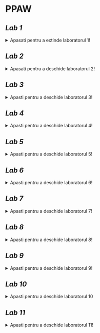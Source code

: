 # PPAW

## _**Lab 1**_
<details unu>
  <summary>Apasati pentru a extinde laboratorul 1!</summary>

### **Exercitii:**
#### _*1. Adaugati un nou camp clasei Masina din cadrul proiectului demo si modificati toate nivelurile aplicatiei WinForms sa reflecte aceasta schimbare.*_

_*Campul adaugat este **Culoare** de tip string.*_
  
**a. Masina.cs**
```csharp
namespace LibrarieModele{
    public class Masina {
      // ...
      public string Culoare {get; set;}
  
      public Masina(DateTime dataFabricatie, int idCompanie, string model, decimal pret, string culoare, int idMasina = 0)
      {
        // ...
        Culoare = culoare;
      }
  
      public Masina (DataRow linieBD)
      {
          // ...
          Culoare = linieBD["culoare"].ToString();
      }
    } // class Masina
  } // namespace Librarie Modele
```

**b. AdministrareMasini.cs**
```csharp  
  namespace NivelAccesDate_SQLServer
{
    public class AdministrareMasini: IStocareMasini
    {
       public bool AddMasina(Masina m)
        {
            return SqlDBHelper.ExecuteNonQuery(
                "insert into dbo.Masini VALUES (@DataFabricatie, @IdCompanie, @Model, @Pret, @Culoare)", CommandType.Text,
                // ...
                new SqlParameter("@Culoare", m.Culoare)
            );
        }

        public bool UpdateMasina(Masina m)
        {
            return SqlDBHelper.ExecuteNonQuery(
                "UPDATE dbo.Masini set dataFabricatie = @DataFabricatie, idCompanie = @IdCompanie, model =@Model, pret =@Pret, culoare = @Culoare where idMasina=@IdMasina", CommandType.Text,
                // ...
                new SqlParameter("@Culoare", m.Culoare)
            );
        }
    } // class AdministrareMasini
} // namespace NivelAccesDate_SQLServer  
```
  
**c. FormaAdaugare.cs**
```csharp
namespace InterfataUtilizator
{
    public partial class FormaAdaugare : MetroForm
    {
      // ...
       private void dataGridMasini_CellContentClick(object sender, DataGridViewCellEventArgs e)
        {
            this.Width = 1000;
            int currentRowIndex = dataGridMasini.CurrentCell.RowIndex;
            string idMasina = dataGridMasini[PRIMA_COLOANA, currentRowIndex].Value.ToString();

            try
            {
                Masina m = stocareMasini.GetMasina(Int32.Parse(idMasina));

                //incarcarea datelor in controalele de pe forma
                if (m != null)
                {
                    // ...
                    txtCuloare.Text = m.Culoare; // adaugarea campului Culoare
                }
            }
            catch (Exception ex)
            {
                MessageBox.Show(ex.Message.ToString());
            }
            pnlEditare.Visible = true;
        }

        private void btnActualizeaza_Click(object sender, EventArgs e)
        {
            try
            {
                var masina = new Masina(
                    dtDataFabricatie.Value,
                    ((ComboItem)cmbCompanii.SelectedItem).Value,
                    txtModel.Text,
                    decimal.Parse(txtPret.Text),
                    txtCuloare.Text, // adaugarea metroBox-ului Culoare
                    Int32.Parse(lblIdMasina.Text));

                var rezultat = stocareMasini.UpdateMasina(masina);
                if (rezultat == SUCCES)
                {
                    MessageBox.Show("Masina actualizata");
                    AfiseazaCatalog();
                }
                else
                {
                    MessageBox.Show("Eroare la actualizare masina");
                }
            }
            catch (Exception ex)
            {
                MessageBox.Show("Exceptie" + ex.Message);
            }
        }

      // ...      
    } // class FormaAdaugare
} // namespace InterfataUtilizator
```
  
**d. FormaAfisare**
  
```csharp
namespace InterfataUtilizator
{
    public partial class FormaAfisare : MetroForm
    {
       // ...
    
        private void AfiseazaCatalog()
        {
            try
            {
                var masini = stocareMasini.GetMasini();
                if (masini != null && masini.Any())
                { // adugare campului "Culoare" in Select
                    dataGridMasini.DataSource = masini.Select(m=> new { m.IdMasina, m.Model, m.Companie.Nume, m.DataFabricatie, m.Pret, m.Culoare }).ToList() ;

                    dataGridMasini.Columns[0].Visible = false;
                    dataGridMasini.Columns[2].HeaderText = "Companie";
                    dataGridMasini.Columns[3].HeaderText = "Data fabricatie";
                }
            }
            catch (Exception ex)
            {
                MessageBox.Show(ex.Message.ToString());
            }
        }
    
    } // class FormaAfisare
 } // namespace InterfataUtilizator
  
```

### *Rezultate:*
  
**1. Afisare si modificare date masina**
  
  ![afisare_modoficare_masini](https://user-images.githubusercontent.com/39569343/139529075-649f81d6-4473-457f-a57a-52e077e768f7.png)
  
**2. Adaugare masina**  
  
  ![adaugare_masina](https://user-images.githubusercontent.com/39569343/139529176-c3b16af7-296c-40ec-9762-44aca0298b84.png)
</details>

## _**Lab 2**_
<details>
  <summary>Apasati pentru a deschide laboratorul 2!</summary>
  
  ### _**Exercitii:**_
  #### *2. Adaugati o noua forma care sa afiseze toate companiile introduse.*
  
  **a. ListaCompanii.aspx**
  ```csharp
  <%@ Page Title="" Language="C#" MasterPageFile="~/Site.Master" AutoEventWireup="true" CodeBehind="ListaCompanii.aspx.cs" Inherits="InterfataUtilizator_WebForms.ListaCompanii" %>
<asp:Content ID="Content1" ContentPlaceHolderID="MainContent" runat="server">
    <section>
        <div>
            <hgroup>
                <h2><%: Page.Title %></h2>
            </hgroup>

            <asp:ListView ID="productList" runat="server" 
                DataKeyNames="IdCompanie" GroupItemCount="4"
                ItemType="LibrarieModele.Companie" SelectMethod="GetCompanii">
                <EmptyDataTemplate>
                    <table >
                        <tr>
                            <td>Nu a fost gasita nici o companie.</td>
                        </tr>
                    </table>
                </EmptyDataTemplate>
                <EmptyItemTemplate>
                    <td/>
                </EmptyItemTemplate>
                <GroupTemplate>
                    <tr id="itemPlaceholderContainer" runat="server">
                        <td id="itemPlaceholder" runat="server"></td>
                    </tr>
                </GroupTemplate>
                <ItemTemplate>
                    <td runat="server">
                        <table>
                            <tr>
                                <td>
                                    <a href="ProductDetails.aspx?productID=<%#:Item.IdCompanie%>">
                                        <img src="./Resources/Images/<%#:Item.Nume%>.jpg"
                                            width="100" height="75" style="border: solid" /></a>
                                </td>
                            </tr>
                            <tr>
                                <td>
                                    <a href="ProductDetails.aspx?productID=<%#:Item.IdCompanie%>">
                                        <span>
                                            <%#:Item.Nume%>
                                        </span>
                                    </a>
                                    <br />
                                    <span>
                                        <b>Adresa: </b><%#:Item.Adresa%>
                                    </span>
                                    <br />
                                </td>
                            </tr>
                            <tr>
                                <td>
                                    <a href="ProductDetails.aspx?productID=<%#:Item.IdCompanie%>">
                                    </a>
                                    <br />
                                    <span>
                                        <b>Email: </b><%#:Item.Email%>
                                    </span>
                                    <br />
                                </td>
                            </tr>
                            <tr>
                                <td>
                                    <a href="ProductDetails.aspx?productID=<%#:Item.IdCompanie%>">
                                    </a>
                                    <br />
                                    <span>
                                        <b>Telefon: </b><%#:Item.Telefon%>
                                    </span>
                                    <br />
                                </td>
                            </tr>
                            <tr>
                                <td>&nbsp;</td>
                            </tr>
                        </table>
                        </p>
                    </td>
                </ItemTemplate>
                <LayoutTemplate>
                    <table style="width:100%;">
                        <tbody>
                            <tr>
                                <td>
                                    <table id="groupPlaceholderContainer" runat="server" style="width:100%">
                                        <tr id="groupPlaceholder"></tr>
                                    </table>
                                </td>
                            </tr>
                            <tr>
                                <td></td>
                            </tr>
                            <tr></tr>
                        </tbody>
                    </table>
                </LayoutTemplate>
            </asp:ListView>
        </div>
    </section>
</asp:Content>
 ```
**b. Lista Companii.aspx.cs**
  ```csharp
  namespace InterfataUtilizator_WebForms
{
    public partial class ListaCompanii : System.Web.UI.Page
    {
        //initializare obiecte utilizate pentru salvarea datelor in baza de date (sau alte medii de stocare...daca exista implementare corespunzatoare)
        IStocareCompanii stocareCompanii = (IStocareCompanii)new StocareFactory().GetTipStocare(typeof(Companie));
        IStocareMasini stocareMasini = (IStocareMasini)new StocareFactory().GetTipStocare(typeof(Masina));

        protected void Page_Load(object sender, EventArgs e)
        {

        }
        public IQueryable<Companie> GetCompanii()
        {
            return stocareCompanii.GetCompanii().AsQueryable();
        }
    } // parial class ListaCompanii
} // namespace InterfataUtilizator_WebForms
  ```
**c. ListaCompanii.aspx.designer.cs**
  ```csharp
  namespace InterfataUtilizator_WebForms
{
    public partial class ListaCompanii
    {
        protected global::System.Web.UI.WebControls.ListView productList;
    } 
}
  ```
  
  **d. Site.Master**
  ```html
  <div class="navbar-collapse collapse">
      <ul class="nav navbar-nav">
          <li><a runat="server" href="~/">Home</a></li>
          <li><a runat="server" href="~/ListaMasini">Lista masini</a></li>
          <li><a runat="server" href="~/ListaCompanii">Lista companii</a></li> <!--Adaugare tab lista companii-->
          <li><a runat="server" href="~/AdaugareCompanie">AdaugareCompanie</a></li>
      </ul>
  </div>
  ```
  
  ### *Rezultate:*
  
  ![SiteMaster](https://user-images.githubusercontent.com/39569343/139533821-cb855d9b-a85b-41cc-a8b6-6a7337ee6749.png)
  
</details>

## _**Lab 3**_
<details>
  <summary>Apasti pentru a deschide laboratorul 3!</summary>
  
  ### _**Exercitii:**_
  #### _*1. Implementati operatiile de Index si Details pentru entitatea considerata in cadrul proiectului propriu utilizand paradigma MVC.*_
  ##### 1.1 Proiect web de tip mvc - https://github.com/bmarian98/java_mvc

##### Referinte catre pachete "ro.ppaw.dao" = NivelAccesDate, "ro.ppaw.beans" = Librarie Model.
	
Referinta obiectului petDao din clasa PetDao.jva pachetul "ro.ppaw.dao" este trimis prin Dependancy Injection	
	
```xml
<?xml version="1.0" encoding="UTF-8"?>
<beans xmlns="http://www.springframework.org/schema/beans"  
    xmlns:xsi="http://www.w3.org/2001/XMLSchema-instance"  
    xmlns:p="http://www.springframework.org/schema/p"  
    xmlns:context="http://www.springframework.org/schema/context"  
    xsi:schemaLocation="http://www.springframework.org/schema/beans  
http://www.springframework.org/schema/beans/spring-beans-3.0.xsd  
http://www.springframework.org/schema/context  
http://www.springframework.org/schema/context/spring-context-3.0.xsd">  

<context:component-scan base-package="ro.ppaw.controllers"></context:component-scan>

<bean class="org.springframework.web.servlet.view.InternalResourceViewResolver">
	<property name="prefix" value="/WEB-INF/jsp/"></property>
	<property name="suffix" value=".jsp"></property>
</bean>

<bean id="ds" class="org.springframework.jdbc.datasource.DriverManagerDataSource">  
	<property name="driverClassName" value="com.mysql.jdbc.Driver"></property>  
	<property name="url" value="jdbc:mysql://localhost:3306/mvc"></property>  
	<property name="username" value="root"></property>  
	<property name="password" value="new123"></property>  
</bean>  

<bean id="jt" class="org.springframework.jdbc.core.JdbcTemplate">
<property name="dataSource" ref="ds"></property>
</bean>


<bean id="petDao" class="ro.ppaw.dao.PetDao">
	<property name="template" ref="jt"></property>
</bean>	
```	
	
  Modelul Shelter.java
  ```java
public class Shelter {

	@Override
	public String toString() {
		return "Shelter [id=" + id + ", name=" + name + ", address=" + address + "]";
	}

	private Integer id;
	private String name;
	private String address;

	public Shelter() {
	}

	public Shelter(Integer id, String name, String address) {
		super();
		this.id = id;
		this.name = name;
		this.address = address;
	}

	public void setId(Integer id) {
		this.id = id;
	}

	public Integer getId() {
		return id;
	}

	public void setName(String name) {
		this.name = name;
	}

	public String getName() {
		return name;
	}

	public void setAddress(String address) {
		this.address = address;
	}

	public String getAddress() {
		return address;
	}
}
  ```
  ##### 1.2 Controller actiunile: Index si Details din Controller
  ShelterController.java
  ```java
  // ...
  // index
 @RequestMapping("/list_shelters")
	public String list(Model m) {
		List<Shelter> list = shelterDao.getShelters();
		m.addAttribute("list", list);
		return "list_shelters";
	}
  
  //details
  @RequestMapping(value = "/shelter_details/{id}")
	public String datails(@PathVariable Integer id, Model m) {
		Shelter shelter = shelterDao.getShelter(id);
		m.addAttribute("command", shelter);
		return "shelter_details";
	}
  ```
  
  ##### 1.3 Adaugare referinta modele si acces date
  spring-servlet.xml
  ```xml
  <beans>
    <bean id="ds" class="org.springframework.jdbc.datasource.DriverManagerDataSource">  
      <property name="driverClassName" value="com.mysql.jdbc.Driver"></property>  
      <property name="url" value="jdbc:mysql://localhost:3306/mvc"></property>  
      <property name="username" value="root"></property>  
      <property name="password" value="new123"></property>  
    </bean>  

    <bean id="jt" class="org.springframework.jdbc.core.JdbcTemplate">
     <property name="dataSource" ref="ds"></property>
    </bean>

    <bean id="shelterDao" class="com.javatpoint.dao.ShelterDao">
      <property name="template" ref="jt"></property>
    </bean>
  </beans>
  ```
  
  ##### 1.4 View-uri
  a. list_shelters.jsp
  ```jsp
<%@ taglib uri="http://www.springframework.org/tags/form" prefix="form"%>  
<%@ taglib uri="http://java.sun.com/jsp/jstl/core" prefix="c"%>  

<h1>Shelters List</h1>
<table border="2" width="70%" cellpadding="2">
	<tr><th>Name</th><th>Details</th><th>Edit</th></tr>
	<c:forEach var="shelter" items="${list}"> 
		<tr>
			<td>${shelter.name}</td>
			<td><a href="shelter_details/${shelter.id}">Details</a></td>
			<td><a href="edit_shelter/${shelter.id}">Edit</a></td>
		</tr>
	</c:forEach>
</table>
<br/>
<a href="shelterform">Add New Shelter</a>
  ```
  b. shelter_detail.jsp
  
  ```jsp
<%@ taglib uri="http://www.springframework.org/tags/form" prefix="form"%>  
<%@ taglib uri="http://java.sun.com/jsp/jstl/core" prefix="c"%>  

<h1>Shelter details</h1>
<table  border="2" width="70%" cellpadding="2">
	<tr><th>Id</th><th>Name</th><th>Address</th></tr>
	<tr>
	    <td><c:out value="${command.id}" /></td>
	    <td><c:out value="${command.name}" /></td>
	    <td><c:out value="${command.address}" /></td>  
      </tr>  
</table>  
<a href="/SpringMVCCRUDSimple/index.jsp">HOME</a>    
  ```	    
  
  ##### 1.5 Testare
  a. List view page
  ![shelter_list1](https://user-images.githubusercontent.com/39569343/142162552-27a15172-47e1-4ddd-b650-fbfe3ffa38ab.png)
      
  b. Details view page	
  ![shelter_details](https://user-images.githubusercontent.com/39569343/142162550-d856542c-0e96-4d42-8aa3-841cdbda3347.png)
      
 #### _*2. Implementati operatiile de Create si Edit pentru entitatea considerata in cadrul proiectului propriu utilizand paradigma MVC.*_
 ##### Metodele create si save din Controler
 ShelterController.java
 ```java
@Controller
public class ShelterController {

	@Autowired
	ShelterDao shelterDao;

	@RequestMapping("/shelterform")
	public String showform(Model m) {
		m.addAttribute("command", new Shelter());
		return "shelterform";
	}

	// insereaza datele in baza de date
	@RequestMapping(value = "/save_shelter", method = RequestMethod.POST)
	public String save(@ModelAttribute("shelter") Shelter shelter) {
		System.out.println(shelter);
		shelterDao.save(shelter);
		return "redirect:/list_shelters";
	}
	
	// extrage obiectul dupa id din baza de date si permite editarea acestuia
	@RequestMapping(value = "/edit_shelter/{id}")
	public String edit(@PathVariable Integer id, Model m) {
		Shelter shelter = shelterDao.getShelter(id);
		m.addAttribute("command", shelter);

		return "edit_shelter";
	}

	// updateaza obiectul si il salveaza in baza de date
	@RequestMapping(value = "/edit_save_shelter", method = RequestMethod.POST)
	public String editsave(@ModelAttribute("shelter") Shelter shelter) {
		shelterDao.update(shelter);

		return "redirect:/list_shelters";
	}

}
 ```
##### View-uri pentru adaugare si editare
a. shelterform.jsp
```jsp
<%@ page language="java" contentType="text/html; charset=ISO-8859-1"
    pageEncoding="ISO-8859-1"%>
<%@ taglib uri="http://www.springframework.org/tags/form" prefix="form"%>    
<%@ taglib uri="http://java.sun.com/jsp/jstl/core" prefix="c"%>    
    
<!DOCTYPE html>
<html>
<head>
<meta charset="ISO-8859-1">
<title>Add new Shelter</title>
</head>
<body>
	<h1>Add shelter</h1>
	
	<form:form method="post" action="save_shelter">
		<table>
			<tr>
				<td>Id:</td>
				<td><form:input path="id" /></td>
			</tr>
			<tr>
				<td>Name:</td>
				<td><form:input path="name" /></td>
			</tr>
			<tr>
				<td>Address:</td>
				<td><form:input path="address" /></td>
			</tr>
			<tr>
				<td></td>
				<td><input type="submit" value="Save" /></td>
			</tr>
		</table>
	</form:form>
	<a href="/SpringMVCCRUDSimple/index.jsp">HOME</a>
</body>
</html>	
```
b. edit_helter.java
```jsp
<%@ taglib uri="http://www.springframework.org/tags/form" prefix="form"%>  
<%@ taglib uri="http://java.sun.com/jsp/jstl/core" prefix="c"%>  

<h1>Edit shelter</h1>
<form:form method="POST" action="/SpringMVCCRUDSimple/edit_save_shelter">  
<table >  
	<tr>
	<td></td>  
	 	<td><form:hidden  path="id" /></td>
	 </tr> 
	 <tr>  
		  <td>Name : </td> 
		  <td><form:input path="name"  /></td>
	 </tr>  
	 <tr>  
		  <td>Address :</td>  
		  <td><form:input path="address" /></td>
	 </tr> 
	 <tr>  
		  <td> </td>  
		  <td><input type="submit" value="Edit Save" /></td>  
	 </tr>  
</table>  
</form:form>  
```
##### Rezultate
a. Adugare
	
![add_shelter](https://user-images.githubusercontent.com/39569343/142162540-efb94a21-90b6-4e3a-8e5d-8e50a2ba50b0.png)
	
b. Editare
	
![edit_shelter](https://user-images.githubusercontent.com/39569343/142162543-c65bebba-722c-41a2-aa16-b420a896b465.png)
![list_shelter2](https://user-images.githubusercontent.com/39569343/142162547-23075bdd-d6f0-4ce0-a6b7-3f9e56bf8319.png)
  
</details>

## _**Lab 4**_
<details>
  <summary>Apasti pentru a deschide laboratorul 4!</summary>
	
### _**Exercitii:**_
	
#### *1. Implementati operatiile de Index si Create pentru o a doua entitate considerata in cadrul proiectului propriu. Aceasta entitate trebuie sa contina o cheie straina. In acest fel, modelul implementat va contine date din mai multe tabele (In cadrul exemplului de la curs am considerat MasinaModel).*
	
##### Referinte catre pachete "ro.ppaw.dao" = NivelAccesDate, "ro.ppaw.beans" = Librarie Model.
	
Referinta obiectului petDao din clasa PetDao.jva pachetul "ro.ppaw.dao" este trimis prin Dependancy Injection	
	
Referinta obiectului shelterDao din clasa ShelterDao.jva pachetul "ro.ppaw.dao" este trimis prin Dependancy Injection	
	
```xml
<?xml version="1.0" encoding="UTF-8"?>
<beans xmlns="http://www.springframework.org/schema/beans"  
    xmlns:xsi="http://www.w3.org/2001/XMLSchema-instance"  
    xmlns:p="http://www.springframework.org/schema/p"  
    xmlns:context="http://www.springframework.org/schema/context"  
    xsi:schemaLocation="http://www.springframework.org/schema/beans  
http://www.springframework.org/schema/beans/spring-beans-3.0.xsd  
http://www.springframework.org/schema/context  
http://www.springframework.org/schema/context/spring-context-3.0.xsd">  

<context:component-scan base-package="ro.ppaw.controllers"></context:component-scan>

<bean class="org.springframework.web.servlet.view.InternalResourceViewResolver">
	<property name="prefix" value="/WEB-INF/jsp/"></property>
	<property name="suffix" value=".jsp"></property>
</bean>

<bean id="ds" class="org.springframework.jdbc.datasource.DriverManagerDataSource">  
	<property name="driverClassName" value="com.mysql.jdbc.Driver"></property>  
	<property name="url" value="jdbc:mysql://localhost:3306/mvc"></property>  
	<property name="username" value="root"></property>  
	<property name="password" value="new123"></property>  
</bean>  

<bean id="jt" class="org.springframework.jdbc.core.JdbcTemplate">
<property name="dataSource" ref="ds"></property>
</bean>


<bean id="petDao" class="ro.ppaw.dao.PetDao">
	<property name="template" ref="jt"></property>
</bean>	
	
<bean id="shelterDao" class="ro.ppaw.dao.ShelterDao">
	<property name="template" ref="jt"></property>
</bean>
```
	
##### Modelul Pet.java
```java
public class Pet {
	private Integer id;
	private Integer shelterId;
	private String name;
	private String dateBirth;
	private Character sex;

	public Pet() {
	}

	public Pet(Integer id, Integer shelterId, String name, String dateBirth, Character sex) {
		super();
		this.id = id;
		this.shelterId = shelterId;
		this.name = name;
		this.dateBirth = dateBirth;
		this.sex = sex;
	}

	public Integer getId() {
		return id;
	}

	public void setId(Integer id) {
		this.id = id;
	}

	public Integer getShelterId() {
		return shelterId;
	}

	public void setShelterId(Integer shelterId) {
		this.shelterId = shelterId;
	}

	public String getName() {
		return name;
	}

	public void setName(String name) {
		this.name = name;
	}

	public String getDateBirth() {
		return dateBirth;
	}

	public void setDateBirth(String dateBirth) {
		this.dateBirth = dateBirth;
	}

	public Character getSex() {
		return sex;
	}

	public void setSex(Character sex) {
		this.sex = sex;
	}

	@Override
	public String toString() {
		return "Pet [shelterId=" + shelterId + ", name=" + name + ", dateBirth=" + dateBirth + ", sex=" + sex + "]";
	}

}
```
##### Controller-ul PetControler.java
```java
@Controller()
public class PetController {

	@Autowired
	PetDao petDao;

	@RequestMapping("/petform")
	public String showform(Model m) {
		m.addAttribute("command", new Pet());
		return "petform";
	}

	@RequestMapping(value = "/save_pet", method = RequestMethod.POST)
	public String save(@ModelAttribute("pet") Pet pet) {
		petDao.save(pet);
		return "redirect:/list_pets";
	}

	@RequestMapping("/list_pets")
	public String list(Model m) {
		List<Pet> list = petDao.getPets();
		m.addAttribute("list", list);
		return "list_pets";
	}

	@RequestMapping(value = "/pet_details/{id}")
	public String detilas(@PathVariable int id, Model m) {
		Pet pet = petDao.getPet(id);
		m.addAttribute("command", pet);
		return "pet_details";
	}

	@RequestMapping(value = "/edit_tmp_pet/{id}")
	public String edit_tmp_pet(@PathVariable int id, Model m) {
		Pet pet = petDao.getPet(id);
		m.addAttribute("command", pet);
		return "pet_edit_form";
	}

	@RequestMapping(value = "/edit_save_pet", method = RequestMethod.POST)
	public String editsave(@ModelAttribute("pet") Pet pet) {
		petDao.update(pet);

		return "redirect:/list_pets";
	}
}		
```
##### View-uri pentru list, details, create si edit
a. Add - petform.jsp
```jsp
<%@ taglib uri="http://www.springframework.org/tags/form" prefix="form"%>    
<%@ taglib uri="http://java.sun.com/jsp/jstl/core" prefix="c"%>    
<%@ page import="java.sql.*, java.io.*"%> 
    
<!DOCTYPE html>
<html>
<head>
<meta charset="ISO-8859-1">
<title>Add new Pet</title>
</head>
<body>
	<h1>Add pet</h1>
	
	<form:form method="post" action="save_pet">
		<table>
			<tr>
				<td>Name:</td>
				<td><form:input path="name" /></td>
			</tr>
			         <tr>
          <td>Shelter :</td>  
          <td>
          <select id="sel" onchange="fun()">
			<%
			
			try
			{
				String query = "SELECT * FROM shelter";
	        	  
	        	  Class.forName("com.mysql.jdbc.Driver");
	        	  Connection con=DriverManager.getConnection("jdbc:mysql://localhost:3306/mvc?useSSL=false", "root", "new123");
	        	  Statement st = con.createStatement();
	        	  
	        	  ResultSet rs = st.executeQuery(query);
	        	  
	        	  %> 
	        	  <option selected="selected" value="-">------</option> 
	        	  <%
	        			  
	        	  while(rs.next())
	        	  {
	        		  %>
	        		  	<option value="<%=rs.getInt(1)%>"><%=rs.getString(2) %></option>
	        		  <%
	        	  }
	        	  
			}
			catch(Exception e)
			{
				
			}
			
			%>
          </select>
          </td>
         </tr> 
			<tr>
				<td><form:input path="shelterId" id="sid" type="hidden" /></td>
			</tr>
			<tr>
				<td>DateBirth:</td>
				<td><form:input path="dateBirth" /></td>
			</tr>
			<tr>
				<td>PetSex:</td>
				<td><form:radiobutton path="sex" value="M" />Mascul</td>
				<td><form:radiobutton path="sex" value="F" />Femela</td>
			</tr>
			<tr>
				<td></td>
				<td><input type="submit" value="Save" /></td>
			</tr>
		</table>
	</form:form>
	 <script >
       function fun(){
       	console.log("test");
       	var e = document.getElementById("sel");
       	console.log(e.value);
       	document.getElementById("sid").value = e.value;
       	var d = document.getElementById("sid");
       	console.log(d.value);
       }
       </script>
	
<a href="/SpringMVCCRUDSimple/index.jsp">HOME</a>
</body>
</html>
```
	
b.  List - list_pets.jsp
```jsp
    <%@ taglib uri="http://www.springframework.org/tags/form" prefix="form"%>  
    <%@ taglib uri="http://java.sun.com/jsp/jstl/core" prefix="c"%>  

	<h1>Pets List</h1>
	<table  border="2" width="70%" cellpadding="2">
	<tr><th>Pet Id</th><th>Details</th><th>Edit</th></tr>
    <c:forEach var="pet" items="${list}"> 
    <tr>
    <td>${pet.name}</td>
    <td><a href="pet_details/${pet.id}">Details</a></td>
    <td><a href="edit_tmp_pet/${pet.id}">Edit</a></td>
    </tr>
    </c:forEach>
    </table>
    <br/>
    <a href="petform">Add New Pet</a>
    <a href="/SpringMVCCRUDSimple/index.jsp">HOME</a>	
```

c. Details - pet_details.java
```java
<%@ taglib uri="http://www.springframework.org/tags/form" prefix="form"%>  
<%@ taglib uri="http://java.sun.com/jsp/jstl/core" prefix="c"%>  

<h1>Pet details</h1>
	<table border="2" width="70%" cellpadding="2">
		<tr><th>Id</th><th>Name</th><th>Shelter_id</th><th>Date birth</th><th>Sex</th></tr>
	   	<tr>
		    <td><c:out value="${command.id}" /></td>
		    <td><c:out value="${command.name}" /></td>
		    <td><c:out value="${command.shelterId}" /></td>  
		    <td><c:out value="${command.dateBirth}" /></td>
		    <td><c:out value="${command.sex}" /></td>
	      </tr>  
     </table>  
     <a href="/SpringMVCCRUDSimple/index.jsp">HOME</a>	    
```  

d. Edit - pet_edit_form.jsp
```jsp
<%@ taglib uri="http://www.springframework.org/tags/form" prefix="form"%>  
<%@ taglib uri="http://java.sun.com/jsp/jstl/core" prefix="c"%>  
 <%@ page import="java.sql.*, java.io.*"%> 

		<h1>Edit pet</h1>
		 
       <form:form method="PUT" action="/SpringMVCCRUDSimple/edit_save_pet">  
      	<table >  
      	<tr>
      	<td></td>  
         <td><form:hidden  path="id" id="sid" /></td>
         </tr> 
         <tr>  
          <td>Name : </td> 
          <td><form:input path="name" /></td>
         </tr>  
         <tr>
          <td>Shelter :</td>  
          <td>
          <select id="sel" onchange="fun()">
			<%
			
			try
			{
				String query = "SELECT * FROM shelter";
	        	  
	        	  Class.forName("com.mysql.jdbc.Driver");
	        	  Connection con=DriverManager.getConnection("jdbc:mysql://localhost:3306/mvc?useSSL=false", "root", "new123");
	        	  Statement st = con.createStatement();
	        	  
	        	  ResultSet rs = st.executeQuery(query);
	        	  
	        	  %> 
	        	  <option selected="selected" value="-">------</option> 
	        	  <%
	        			  
	        	  while(rs.next())
	        	  {
	        		  %>
	        		  	<option value="<%=rs.getInt(1)%>"><%=rs.getString(2) %></option>
	        		  <%
	        	  }
	        	  
			}
			catch(Exception e)
			{
				
			}
			
			%>
          </select>
          </td>
         </tr> 
         <tr>  
          <td>DateBirth :</td>  
          <td><form:input path="dateBirth" name="sel" /></td>
         </tr> 
         <tr>  
          <td>Sex:</td>
				<td><form:radiobutton path="sex" value="M" />Mascul</td>
				<td><form:radiobutton path="sex" value="F" />Femela</td>
         </tr> 
         <tr>
      	<td></td>  
         <td><form:input path="shelterId" id="shelter" type="hidden" /></td>
         </tr> 
         <tr>  
          <td> </td>  
          <td><input type="submit" value="Edit Save" /></td>  
         </tr>  
        </table>  
       </form:form>  
       
       <script >
       function fun(){
       	console.log("test");
       	var e = document.getElementById("sel");
       	console.log(e.value);
       	document.getElementById("shelter").value = e.value;
       	var d = document.getElementById("shelter");
       	console.log(d.value);
       }
       </script>
      
       
       <a href="/SpringMVCCRUDSimple/index.jsp">HOME</a>
```
	
##### Rezultate
a. Add view
	
![add](https://user-images.githubusercontent.com/39569343/143256651-38701fcb-eed3-42bc-8415-1053d3391d09.png)

b. List view
	
![list_after_add](https://user-images.githubusercontent.com/39569343/143256648-45826f05-1a41-4d23-967b-18b929534495.png)

c. Edit view
	
![edit](https://user-images.githubusercontent.com/39569343/143256637-f0947066-9566-4f1a-93a0-81af2d635aa8.png)

d. Details view
	
![info](https://user-images.githubusercontent.com/39569343/143256646-f36d8157-37a0-4638-8eb2-a5e60c9da300.png)
	
</details>

## _**Lab 5**_
<details>
  <summary>Apasti pentru a deschide laboratorul 5!</summary>
	
### _**Exercitii:**_
	
#### *1. Implementați operațiile de Get si Get(int id) pentru entitatea considerata in cadrul proiectului propriu utilizând paradigma API.*
	
Proiect WEB API
	
https://github.com/bmarian98/pp_aw
	
Crearea tabelelor din model

Pet.java
```java
@Entity
public class Pet implements Serializable {

    @Id
    @GeneratedValue(strategy = GenerationType.IDENTITY)
    @Column(nullable = false, updatable = false)
    private Long id;
    private String name;
    private String species;
    private String dateBirth;
    private Character sex;
    private String imageUrl;

    public Pet() {}

    public Pet(Long id, String name, String species, String dateBirth, String imageUrl, Character sex) {
        this.id = id;
        this.name = name;
        this.species = species;
        this.dateBirth = dateBirth;
        this.imageUrl = imageUrl;
        this.sex = sex;
    }

    public String getImageUrl() {
        return imageUrl;
    }

    public void setImageUrl(String imageUrl) {
        this.imageUrl = imageUrl;
    }
 // ...
}
```
	
Shelter.java
```java
@Entity
public class Shelter implements Serializable {

    @Id
    @GeneratedValue(strategy = GenerationType.IDENTITY)
    @Column(nullable = false, updatable = false)
    private Long id;

    @OneToMany(
          cascade = CascadeType.ALL,
          orphanRemoval = true
    )
    private List<Pet> pets = new ArrayList<>();
    private String name;
    private String address;

    public Shelter() {}

    public Shelter(Long id, String name, String address) {
        this.id = id;
        this.name = name;
        this.address = address;
    }
}
```

PetRepository.java - Repository
```java
@Repository
public interface PetRepository extends JpaRepository<Pet, Long> {
    void deletePetById(Long id);

    Optional<Pet> findPetById(Long id);
}
```
	
PetService.java - Service	
```java
@Service
@Transactional
public class PetService {

    private final PetRepository petRepo;

    @Autowired
    public PetService(PetRepository petRepo){
        this.petRepo = petRepo;
    }

    public Pet addPet(Pet pet){
        return petRepo.save(pet);
    }

    public List<Pet> findAllPets(){
        return petRepo.findAll();
    }

    public Pet updatePet(Pet pet){
        return petRepo.save(pet);
    }

    public void deletePet(Long id){
        petRepo.deletePetById(id);
    }

    public Pet findPetById(Long id){
        return petRepo.findPetById(id).orElseThrow(() -> new UserNotFoundException("Pet with id " + id + " not found"));
    }

}	
```
	
PetResource.java - RestController
```java
@RestController
@RequestMapping("/pet")
public class PetResource {
    private final PetService petService;

    public PetResource(PetService petService){
        this.petService = petService;
    }

    // GET pentru toate elementele din table
    @GetMapping("/all")
    public ResponseEntity<List<Pet>> getAllPets(){
        List<Pet> pets = petService.findAllPets();
        return new ResponseEntity<>(pets, HttpStatus.OK);
    }

    // GET cu ID
    @GetMapping("/find/{id}")
    public ResponseEntity<Pet> getPetById(@PathVariable("id") Long id){
        Pet pet = petService.findPetById(id);
        return new ResponseEntity<>(pet, HttpStatus.OK);
    }

}
```
	
#### Testare cu Postman

Get pentru toate elementele
![find_all](https://user-images.githubusercontent.com/39569343/143069933-c2e950bd-a838-4471-9f2e-5cafb0fcc35d.png)
	
Get pentru un element cu id specific
![find_by_id](https://user-images.githubusercontent.com/39569343/143069943-c0de19f9-30a8-494b-aaa1-ceed68ab3df8.png)
	
#### *2. Implementați operațiile de Post si Put pentru entitatea considerata in cadrul proiectului propriu utilizând paradigma API.*	
	
PetResource.java - RestController
```java
@RestController
@RequestMapping("/pet")
public class PetResource {
    private final PetService petService;

    public PetResource(PetService petService){
        this.petService = petService;
    }
	
    // ...

    @PostMapping("/add")
    public ResponseEntity<Pet> addPet(@RequestBody Pet pet){
        Pet newPet = petService.addPet(pet);
        return new ResponseEntity<>(newPet, HttpStatus.OK);
    }

    @PutMapping("/edit")
    public ResponseEntity<Pet> editPet(@RequestBody Pet pet){
        Pet editPet = petService.updatePet(pet);
        return new ResponseEntity<>(editPet, HttpStatus.OK);
    }
}
```

#### Testare POST si PUT 
	
![post_pet](https://user-images.githubusercontent.com/39569343/143071004-f70208f5-25ef-4aa3-933d-4216059952e1.png)

![edit_put](https://user-images.githubusercontent.com/39569343/143071039-2bdaffe8-dbb0-4ed6-9c15-632a5d2d817f.png)
	
</details>

## _**Lab 6**_
<details>
  <summary>Apasti pentru a deschide laboratorul 6!</summary>
	
### _**Exercitii:**_
	
#### *1. Creați pagini web in care sa utilizati operatiile CRUD API implementate in laboratorul 5.*
Link catre frontend
	
https://github.com/bmarian98/frontend_shelter
	
Realizarea paginilor s-a realizat cu framwork-ul Angular

Crearea unei interfete asemanatoare cu modelul

/app/pet/pet.ts
```ts
export interface Pet{
    id: number;
    name: string;
    species: string;
    dateBirth: string;
    imageUrl: string;
    sex: string;
}	
```

/app/pet/pet.service.ts 
```ts
import { Injectable } from '@angular/core';
import { Observable } from 'rxjs';
import { HttpClient } from '@angular/common/http';
import { Pet } from './pet'

@Injectable({
    providedIn: 'root'
})

export class PetService {
    private apiServerUrl = '';

    constructor(private http: HttpClient) {}

    public getPets(): Observable<Pet[]>{
        return this.http.get<Pet[]>(`${this.apiServerUrl}/pet/all`);
    }

    public addPet(pet: Pet): Observable<Pet>{
        return this.http.post<Pet>(`${this.apiServerUrl}/pet/add`, pet);
    }

    public updatePet(pet: Pet): Observable<Pet>{
        return this.http.put<Pet>(`${this.apiServerUrl}/pet/edit`, pet);
    }

    public deletePet(petId: number): Observable<void>{
        return this.http.delete<void>(`${this.apiServerUrl}/pet/delete/${petId}`);
    }

}
```
	
app.components.ts
```ts
import { Component, NgModule, OnInit } from '@angular/core';
import { Pet } from './pet/pet';
import { PetService } from './pet.service';
import { HttpErrorResponse } from '@angular/common/http';
import { NgForm } from '@angular/forms';

@Component({
  selector: 'app-root',
  templateUrl: './app.component.html',
  styleUrls: ['./app.component.css']
})

export class AppComponent implements OnInit {
  public pets: Pet[] = [];
  public editPet: Pet | undefined;
  public infoPet: Pet | undefined;

  constructor(private petService: PetService) {}

  ngOnInit() {
    this.getPets();
  }

  public getPets(): void{
    this.petService.getPets().subscribe(
    (response: Pet[]) =>{
      this.pets = response;
    },
    (error: HttpErrorResponse) =>{
      alert(error.message);
    }
    )
  }

  public onAddPet(addForm: NgForm): void{

    var a;
    if((a = document.getElementById('add-pet-form')) !== null){

    a.click();
    this.petService.addPet(addForm.value).subscribe(
      (response: Pet) => {
        console.log(response);
        this.getPets();
        addForm.reset();
      },
      (error: HttpErrorResponse) =>{
        alert(error);
        addForm.reset();
      }
    );
    }
  }

  public onUpdatePet(pet: Pet): void {
    this.petService.updatePet(pet).subscribe(
      (response: Pet) => {
        console.log(response);
        this.getPets();
      },
      (error: HttpErrorResponse) => {
        alert(error.message);
      }
    );
  }


  public onOpenModal(pet: Pet | null, mode: string) : void{
    const container = document.getElementById('main-container');
    console.log("container:" + container);
    const btn = document.createElement('button');
    btn.type = 'button';
    btn.style.display = 'none';
    btn.setAttribute('data-toggle', 'modal');

    if(mode === 'add'){
      btn.setAttribute('data-target', '#addPetModal');
    }

    if(mode === 'edit'){
      
      if(pet){
      this.editPet = pet;
      }

      btn.setAttribute('data-target', '#editPetModal');
    }

    if(mode === 'info'){
      if(pet){
        this.infoPet = pet;
        }
      btn.setAttribute('data-target', '#infoPetModal');
    }

    if(container !== null)
      container.appendChild(btn);

    btn.click();
  }
}
```

app.component.html
```html
<nav class="navbar navbar-expand-lg navbar-dark bg-dark">
  <a class="navbar-brand" style="color:white;">Adapost animale</a>
  <button class="navbar-toggler" type="button" data-toggle="collapse" data-target="#navbarColor02" aria-controls="navbarColor02" aria-expanded="false" aria-label="Toggle navigation">
  <span class="navbar-toggler-icon"></span>
  </button>
  <div class="collapse navbar-collapse" id="navbarColor02">
     <ul class="navbar-nav mr-auto">
        <li class="nav-item active">
           <a class="nav-link" (click)="onOpenModal(null, 'add')">Adaugare animal<span class="sr-only">(current)</span></a>
        </li>
     </ul>
  </div>
</nav>

<div class="container mt-3" id="main-container">
    <div class="row">
        <div  *ngFor="let pet of pets" class="col-md-3 col-xl-3">
            <div class="card m-b-30">
                <div class="card-body row" >
                      <a href=""><img src="{{pet?.imageUrl}}" alt="pet_image" class="card-img-top"></a>   
                </div>
                <ul class="list-group list-group-flush">
                    <li class="list-group-item text-center"><i class="fa fa-paw float-center"></i> {{pet.name}} </li>
                </ul>
            
                <div class="card-body">
                  <div class="float-right btn-group btn-group-sm">
                        <a (click)="onOpenModal(pet, 'edit')" class="btn btn-primary tooltips" data-placement="top" data-toggle="tooltip" data-original-title="Edit"><i class="fa fa-pencil"></i> </a>
                        <a (click)="onOpenModal(pet, 'info')" class="btn btn-info tooltips" data-placement="top" data-toggle="tooltip" data-original-title="Info"><i class="fa fa-book"></i></a>
                  </div>
                </div>
              </div>
        </div>
    </div>
</div>

<!-- Add Pet Modal -->
<div class="modal fade" id="addPetModal" tabindex="-1" role="dialog" aria-labelledby="addPetModalLabel" aria-hidden="true">
  <div class="modal-dialog" role="document">
    <div class="modal-content">
      <div class="modal-header">
        <h5 class="modal-title" id="addPetModalLabel">Adaugare animal</h5>
        <button type="button" class="close" data-dismiss="modal" aria-label="Close">
          <span aria-hidden="true">&times;</span>
        </button>
      </div>
      <div class="modal-body">
        <form #addForm="ngForm" (ngSubmit)="onAddPet(addForm)">
          <div class="form-group">
            <label for="name">Nume</label>
            <input type="text" ngModel name="name" class="form-control" id="name" placeholder="Nume" required>
          </div>
          <div class="form-group">
            <label for="dateBirth">Data nastere</label>
            <input type="text" ngModel name="dateBirth" class="form-control" id="dateBirth" placeholder="Data nastere" required>
          </div>
          <div class="form-group">
            <label for="species">Specie</label>
            <input type="text" ngModel name="species" class="form-control" id="species" placeholder="Specie" required>
          </div>
          <div class="form-group">
            <label for="sex">Imagine</label>
            <input type="text" ngModel name="imageUrl" class="form-control" id="imageUrl" placeholder="Imagine">
          </div>
          <div class="form-group">
            <label for="sex">Sex</label>
            <input type="text" ngModel name="sex" class="form-control" id="sex" placeholder="Sex" required>
          </div>
           <div class="modal-footer">
             <button type="button" id="add-pet-form" class="btn btn-danger" data-dismiss="modal">Inchide</button>
             <button [disabled]="addForm.invalid" type="submit" class="btn btn-success" >Salveaza</button>
          </div>
        </form>
      </div>
    </div>
  </div>
</div>


<!-- Edit Modal -->
<div class="modal fade" id="editPetModal" tabindex="-1" role="dialog" aria-labelledby="editPetModalLabel" aria-hidden="true">
  <div class="modal-dialog" role="document">
     <div class="modal-content">
        <div class="modal-header">
           <h5 class="modal-title" id="editPetModalLabel">Editare animal</h5>
           <button type="button" class="close" data-dismiss="modal" aria-label="Close">
           <span aria-hidden="true">&times;</span>
           </button>
        </div>
        <div class="modal-body">
           <form #editForm="ngForm">
              <div class="form-group">
                 <label for="name">Nume</label>
                 <input type="text" ngModel="{{editPet?.name}}" name="name" class="form-control" id="name" aria-describedby="emailHelp" placeholder="Nume">
              </div>
              <input type="hidden" ngModel="{{editPet?.id}}" name="id" class="form-control" id="id" placeholder="id">
              
              <div class="form-group">
                 <label for="dateBirth">Data naster</label>
                 <input type="text" ngModel="{{editPet?.dateBirth}}" name="dateBirth" class="form-control" id="dateBirth" placeholder="Data nastere">
              </div>
              <div class="form-group">
                 <label for="species">Specie</label>
                 <input type="text" ngModel="{{editPet?.species}}" name="species" class="form-control" id="species" placeholder="Specie">
              </div>
              <div class="form-group">
                 <label for="imageUrl">URL Imagine</label>
                 <input type="text" ngModel="{{editPet?.imageUrl}}" name="imageUrl" class="form-control" id="imageUrl" placeholder="URL Imagine">
              </div>
              <div class="form-group">
                 <label for="sex">Sex</label>
                 
                   <input type="text" ngModel name="sex" class="form-control" id="sex" placeholder="Sex" required>
                  <!--  <div id="sex">
                    <input type="radio" value="male" name="gender" required ngModel="{{editPet?.sex}}"> Male
                    <input type="radio" value="female" name="gender"required ngModel="{{editPet?.sex}}"> Female
                  </div>
                  -->
                 
              </div>
              <div class="modal-footer">
                 <button type="button" id="" data-dismiss="modal" class="btn btn-danger">Inchide</button>
                 <button (click)="onUpdatePet(editForm.value)" data-dismiss="modal" class="btn btn-success" >Salvare modificari</button>
              </div>
           </form>
        </div>
     </div>
  </div>
</div>

<!-- Info Pet  -->
<div class="modal fade" id="infoPetModal" tabindex="-1" role="dialog" aria-labelledby="infoPetModalLabel" aria-hidden="true">
  <div class="modal-dialog" role="document">
    <div class="modal-content">
      <div class="modal-header">
        <h5 class="modal-title" id="infoPetModalLabel">Informatii animal</h5>
        <button type="button" class="close" data-dismiss="modal" aria-label="Close">
          <span aria-hidden="true">&times;</span>
        </button>
      </div>
      <div class="modal-body ">
      <form #editForm="ngForm">
        <div class="container d-flex justify-content-center">
          <div class="row">
        <div  >
            <div class="card">
                <div class="card-body row" >
                      <a href=""><img src="{{infoPet?.imageUrl}}" alt="pet_image" class="card-img-top"></a>   
                </div>
                <ul class="list-group list-group-flush">
                    <li class="list-group-item text-center"><i class="fa fa-paw float-center"></i> {{infoPet?.name}} </li>
                </ul>
            
                
                  <li class="list-group-item text-center">Id: {{infoPet?.id}}</li>
                  <li class="list-group-item text-center">Data nastere: {{infoPet?.dateBirth}}</li>
                  <li class="list-group-item text-center"> Sex: {{infoPet?.sex}}</li>
                
              </div>
        </div>
        
    </div>
    
        </div>
      </form>
      </div>
      <div class="modal-footer">
             <button type="button" id="add-employee-form" class="btn btn-primary" data-dismiss="modal">Inchide</button>
      </div>
    </div>
  </div>
</div>
```

Serverul local al paginilor web ruleaza pe localhost:4200 se face referinta catre localhost:8080 in envinronment.ts
```ts
export const environment = {
  production: false,
  apiBaseUrl: 'http://localhost:8080'
};
```


#### Rezultate

Afisarea intregului continut al tabelului
![list_all](https://user-images.githubusercontent.com/39569343/143071854-504d23c6-6abc-4882-a2fe-a16f1955716f.png)
	
Afisarea informatiilor
![info](https://user-images.githubusercontent.com/39569343/143071793-6d201eb0-616d-4214-a25e-e2a5de55af2a.png)
	
Afisarea dupa editare
![list_after_edit](https://user-images.githubusercontent.com/39569343/143071868-05bb324e-72b8-412b-bb5e-902a5bd1e271.png)
	
Editarea unui animal
![edit_pet](https://user-images.githubusercontent.com/39569343/143071768-73fc586b-a173-47c2-a90d-195eafd430d4.png)

Adaugare animal
![add](https://user-images.githubusercontent.com/39569343/143236887-b9a86546-e65d-4268-91fc-bc4ce637edc1.png)
	
Afisarea dupa adaugare
![list_after_add](https://user-images.githubusercontent.com/39569343/143236893-9f8f889e-6e28-4e50-a49c-441666dbccbc.png)
	
</details>

## _**Lab 7**_
<details>
  <summary>Apasti pentru a deschide laboratorul 7!</summary>
	
### **Exercitii:**
	
#### _*1. ORM - Object Relational Mapping – Database First.*_
	
Am folosit plugin-ul **POJO Generator** pentru a obtine clasa java din tabel.
	
Etape: Selectare **Databese** -> Tabelul: **Pet** ->  **POJO Generator** -> **Entity**.
	
![db](https://user-images.githubusercontent.com/39569343/145960715-eacd8ee4-be8e-45e6-b7e0-e2c0f6b3f94d.png)
	
Dupa parcurgerea etapelor de mai sus se genereaza un fisier Pet.java care contine clasa **Pet** asociata tabelui din baza de date.
	
![pet_class](https://user-images.githubusercontent.com/39569343/145966002-153953e8-4284-43f3-b384-c6781e1af767.png)

#### _*2. ORM - Object Relational Mapping – Code First.*_

**Pet.java** este modelul pe care se va genera tabelul in baza de date
	
```java
package ro.ppaw.shelter.model.pet;

import javax.persistence.*;
import java.io.Serializable;

@Entity
@Inheritance(strategy = InheritanceType.TABLE_PER_CLASS)
public class Pet implements Serializable {

    @Id
    @GeneratedValue(strategy = GenerationType.IDENTITY)
    @Column(nullable = false, updatable = false)
    private Long id;
    private String name;
    private String species;
    private String dateBirth;
    private Character sex;
    private String imageUrl;

    public Pet() {}

    public Pet(Long id, String name, String species, String dateBirth, String imageUrl, Character sex) {
        this.id = id;
        this.name = name;
        this.species = species;
        this.dateBirth = dateBirth;
        this.imageUrl = imageUrl;
        this.sex = sex;
    }

    public String getImageUrl() {
        return imageUrl;
    }

    public void setImageUrl(String imageUrl) {
        this.imageUrl = imageUrl;
    }

    public Long getId() {
        return id;
    }

    public void setId(Long id) {
        this.id = id;
    }

    public String getName() {
        return name;
    }

    public void setName(String name) {
        this.name = name;
    }

    public String getSpecies() {
        return species;
    }

    public void setSpecies(String species) {
        this.species = species;
    }

    public String getDateBirth() {
        return dateBirth;
    }

    public void setDateBirth(String dateBirth) {
        this.dateBirth = dateBirth;
    }

    public Character getSex() {
        return sex;
    }

    public void setSex(Character sex) {
        this.sex = sex;
    }

    @Override
    public String toString() {
        return "Pet{" +
                "id=" + id +
                ", name='" + name + '\'' +
                ", species='" + species + '\'' +
                ", dateBirth='" + dateBirth + '\'' +
                ", sex=" + sex +
                '}';
    }
}
```
	
</details>

## _**Lab 8**_
<details>
  <summary>Apasti pentru a deschide laboratorul 8!</summary>
	
### **Exercitii:**
	
#### _*1. ORM - Object Relational Mapping – Database First.*_

Script.sql

```sql
-- creare tabel shelter
CREATE TABLE shelter(
    id  bigserial NOT NULL,
    address VARCHAR(255),
    image_url VARCHAR(255)
)

-- adaugare camp test in tabelul pet
ALTER TABLE pet ADD COLUMN test VARCHAR(200);
```

Tabelul nou creat **shelter** si campul adaugat **test**
	
![tales](https://user-images.githubusercontent.com/39569343/145984429-fd158202-2a62-4eae-8426-7c307d2a390e.png)
	
Clasa generata pe baza tabelului **pet**
	
![Pet](https://user-images.githubusercontent.com/39569343/145984430-d587c37b-e41b-4716-b0aa-f4543225231a.png)

Clasa generata pe baza tabelului **shelter** cu noul camp adaugat **test**
	
![Shelter](https://user-images.githubusercontent.com/39569343/145984419-03f82b5d-c492-4ccc-ac3f-eefe8048b732.png)
	
#### _*2. ORM - Object Relational Mapping – Code First.*_

a. In cazul migrarilor trebuie adaugat **Flyway** sau **Liquibase**  sau amandoua in fisierul pom.xml

```xml
<dependency>
    <groupId>org.flywaydb</groupId>
    <artifactId>flyway-core</artifactId>
</dependency>
	
# ...
	
<dependency>
    <groupId>org.liquibase</groupId>
    <artifactId>liquibase-core</artifactId>
</dependency>
```
	
In fisierul **application.yaml** se specifica care se foloseste prin paramentru enable setat pe true sau false
	
```yaml
spring:
  liquibase:
    enabled: false
  datasource:
    username: postgres
    password: new123
    url: "jdbc:postgresql://localhost:5432/web_shelter"
  jpa:
    database-platform: org.hibernate.dialect.PostgreSQLDialect
    hibernate:
      ddl-auto: none
    show-sql: true
  flyway:
    enabled: true

flyway:
  url: "jdbc:postgresql://localhost:5432"
  schemas: web_shelter
  user: marian
  password: new123
```

Pentru fiecare migrare se adauga un fisier in foldrul **migration** din calea **resources/db/migraion/** cu numele vesriuni urmat de doua underscor-uri si o descriere si cu extensia **.sql**, **.xml**, **.json**, **etc**.

![path](https://user-images.githubusercontent.com/39569343/145976376-8f404d20-4d8f-4769-a496-a395379d32f0.png)
	
**V1__PetTable.sql**
	
```sql
CREATE TABLE pet (
     id  bigserial NOT NULL,
     date_birth VARCHAR(255),
     image_url VARCHAR(255),
     name VARCHAR(255),
     sex CHAR(1),
     species VARCHAR(255), test VARCHAR(255),
     PRIMARY KEY (id)
)      
```

**V2__AlterPetTable.sql**

```slq
ALTER TABLE pet DROP COLUMN test;	
```

Outputul rularii si migrarea pentru **V1__PetTable.sql**
	
![output](https://user-images.githubusercontent.com/39569343/145980156-4bbbb5db-bbe4-456b-86b8-ace4cca27ed9.png)
	
![schema](https://user-images.githubusercontent.com/39569343/145980150-39d680f5-799c-443b-813c-ba6e033bdd8e.png)
	
Outputul rularii si migrarea pentru **V2__AlterPetTable.sql**
	
![output1](https://user-images.githubusercontent.com/39569343/145980162-ba6629cc-de9a-4cfd-825d-ef21979b2ce5.png)
	
![schema1](https://user-images.githubusercontent.com/39569343/145980155-92f7719d-c0db-48fe-ac96-3dd77910179d.png)

	
Continut tabel-ul de migrare - **flyway_schema_history**

![db_migrations](https://user-images.githubusercontent.com/39569343/145979388-1b57f500-a907-4c08-bbdc-36a4facee46f.png)

b. In cazul codului scris pentru generarea tabelului, la adaugarea unui camp in clasa la executarea programului acesta va fi introdus in tabel la fel si pentru eleminare. De asemenea trebuie sa se introduca/elimine din constructo campul specificat si metodele set/get al acestuia.

Adaugarea campului **test** in clasa Pet.java

```java
package ro.ppaw.shelter.model.pet;

import javax.persistence.*;
import java.io.Serializable;

@Entity
@Inheritance(strategy = InheritanceType.TABLE_PER_CLASS)
public class Pet implements Serializable {

    @Id
    @GeneratedValue(strategy = GenerationType.IDENTITY)
    @Column(nullable = false, updatable = false)
    private Long id;
    private String name;
    private String species;
    private String dateBirth;
    private Character sex;
    private String imageUrl;
    private String test;

    public Pet() {}

    public Pet(Long id, String test, String name, String species, String dateBirth, String imageUrl, Character sex) {
        this.id = id;
        this.test = test;
        this.name = name;
        this.species = species;
        this.dateBirth = dateBirth;
        this.imageUrl = imageUrl;
        this.sex = sex;
    }

    public String getImageUrl() {
        return imageUrl;
    }

    public void setImageUrl(String imageUrl) {
        this.imageUrl = imageUrl;
    }

    public Long getId() {
        return id;
    }

    public void setId(Long id) {
        this.id = id;
    }

    public String getName() {
        return name;
    }

    public void setName(String name) {
        this.name = name;
    }

    public String getSpecies() {
        return species;
    }

    public void setSpecies(String species) {
        this.species = species;
    }

    public String getDateBirth() {
        return dateBirth;
    }

    public void setDateBirth(String dateBirth) {
        this.dateBirth = dateBirth;
    }

    public Character getSex() {
        return sex;
    }

    public void setSex(Character sex) {
        this.sex = sex;
    }

    @Override
    public String toString() {
        return "Pet{" +
                "id=" + id +
                ", name='" + name + '\'' +
                ", species='" + species + '\'' +
                ", dateBirth='" + dateBirth + '\'' +
                ", sex=" + sex +
                '}';
    }
}	
```

In timpul rularii programului se efectueza ALTER pe tabelul pet din baza de date de catre ORM-ul Hiberanate

![alter_table](https://user-images.githubusercontent.com/39569343/145970797-84c09f9b-96d2-4f07-b265-398ab7e21adf.png)

Tabelul inaintea modificarii

![pet_db_before](https://user-images.githubusercontent.com/39569343/145970469-0ac8c90b-ea63-499a-961c-bb52bb4f376e.png)
	
Tabelul dupa modificare
	
![table_after_add](https://user-images.githubusercontent.com/39569343/145970818-debaaa55-f2f6-4bc0-aa73-07526fc01648.png)
	
</details>

## _**Lab 9**_
<details>
  <summary>Apasti pentru a deschide laboratorul 9!</summary>
	
### **Exercitii:**
	
#### _*1. Dependency Injection.*_

Interfata - PetRepository.java
```java
package ro.ppaw.shelter.repository;

import org.springframework.data.jpa.repository.JpaRepository;
import ro.ppaw.shelter.model.pet.Pet;

import java.util.Optional;

public interface PetRepository extends JpaRepository<Pet, Long> {

    void deletePetById(Long id);

    Optional<Pet> findPetById(Long id);
}
```

Dependency Injection este folosita prin intermediul anotarii **@Autowired**

#### _*2. Nivel Servicii (sau Business Layer).*_

Serviciul - PetService.java
	
```java
package ro.ppaw.shelter.servicies;

import org.springframework.beans.factory.annotation.Autowired;
import org.springframework.stereotype.Service;
import ro.ppaw.shelter.exception.UserNotFoundException;
import ro.ppaw.shelter.model.pet.Pet;
import ro.ppaw.shelter.repository.PetRepository;

import javax.transaction.Transactional;
import java.util.List;

@Service
@Transactional
public class PetService {
    private final PetRepository petRepo;

    @Autowired
    public PetService(PetRepository petRepo){
        this.petRepo = petRepo;
    }

    public Pet addPet(Pet pet){
        return petRepo.save(pet);
    }

    public List<Pet> findAllPets(){
        return petRepo.findAll();
    }

    public Pet updatePet(Pet pet){
        return petRepo.save(pet);
    }

    public void deletePet(Long id){
        petRepo.deletePetById(id);
    }

    public Pet findPetById(Long id){
        return petRepo.findPetById(id).orElseThrow(() -> new UserNotFoundException("Pet with id " + id + " not found!"));
    }
}
```
	
</details>

## _**Lab 10**_
<details>
  <summary>Apasti pentru a deschide laboratorul 10</summary>
</details>

## _**Lab 11**_
<details>
  <summary>Apasti pentru a deschide laboratorul 11!</summary>
</details>
